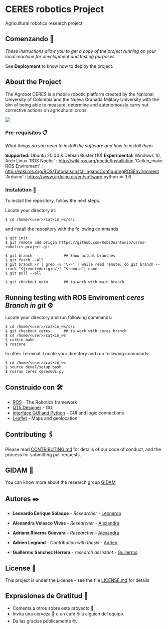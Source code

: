 # CERES robotics Project

Agricultural robotics research project

## Comenzando 🚀

_These instructions allow you to get a copy of the project running on your local machine for development and testing purposes._

See **Deployment** to know how to deploy the project.


## About the Project
The Agrobot CERES is a mobile robotic platform created by the National University of Colombia and the Nueva Granada Military University with the aim of being able to measure, determine and autonomously carry out corrective actions on agricultural crops.
        
![](https://github.com/RobiDeantonio/ceres-robotics-project/tree/main/img/ceres.png)

### Pre-requisitos 📋

_What things do you need to install the software and how to install them._

**Supported:** Ubuntu 20.04 & Debian Buster (10)
**Experimental:** Windows 10, Arch Linux
'ROS Noetic' : <http://wiki.ros.org/noetic/Installation>
'Catkin_make ROS Enviroment' : <http://wiki.ros.org/ROS/Tutorials/InstallingandConfiguringROSEnvironment>
'Arduino' : <https://www.arduino.cc/en/software>
python => 3.6

### Instalation 🔧

To install the repository, follow the next steps.

Locate your directory at:
```
$ cd /home/<user>/catkin_ws/src
```
and install the repository with the following commands

```
$ git init
$ git remote add origin https://github.com/RobiDeantonio/ceres-robotics-project.git

$ git branch              ## Show actual branches
$ git fetch --all
$ git branch -r | grep -v '\->' | while read remote; do git branch --track "${remote#origin/}" "$remote"; done
$ git pull --all

$ git checkout main       ## to work with main branch
```

## Running testing with ROS Enviroment  _ceres Branch in git_ ⚙️

Locate your directory and run following commands:
```
$ cd /home/<user>/catkin_ws/src
$ git checkout ceres      ## to work with ceres branch
$ cd /home/<user>/catkin_ws
$ catkin_make
$ roscore
```

In other Terminal:
Locate your directory and run following commands:
```
$ cd /home/<user>/catkin_ws
$ source devel/setup.bash 
$ rosrun ceres ceresGUI.py
```

## Construido con 🛠️


* [ROS](http://wiki.ros.org/noetic/Installation/Ubuntu) - The Robotics framework
* [QT5 Designer](https://doc.qt.io/qt-5/qtdesigner-manual.html) - GUI
* [Interface GUI and Python](https://pypi.org/project/PyQt5/) - GUI and logic connections
* [Leaflet](https://leafletjs.com/) - Maps and geolocation


## Contributing 🖇️

Please read [CONTRIBUTING.md](https://github.com/RobiDeantonio/ceres-robotics-project/tree/main/CONTRIBUTING.md) for details of our code of conduct, and the process for submitting pull requests.

## GIDAM 📖

You can know more about the research group [GIDAM](https://www.umng.edu.co/sedes/bogota/facultad-de-ingenieria/centro-de-investigacion/gidam)


## Autores ✒️


* **Leonardo Enrique Solaque** - *Researcher* - [Leonardo](https://github)
* **Alexandra Velasco Vivas** - *Researcher* - [Alexandra](https://www.linkedin.com/in/alexandra-velasco-vivas-2446a62a/)
* **Adriana Riveros Guevara** - *Researcher* - [Alexandra](https://w)

* **Adrien Legrand** - *Contribution with thesis* - [Adrien](https://www.linkedin.com/in/adrienlegrand/)
* **Guillermo Sanchez Herrera** - *research assistant* - [Guillermo](https://www.linkedin.com/in/datacloudgui/)
 

## License 📄

This project is under the License - see the file [LICENSE.md](LICENSE.md) for details

## Expresiones de Gratitud 🎁

* Comenta a otros sobre este proyecto 📢
* Invita una cerveza 🍺 o un café ☕ a alguien del equipo. 
* Da las gracias públicamente 🤓.


